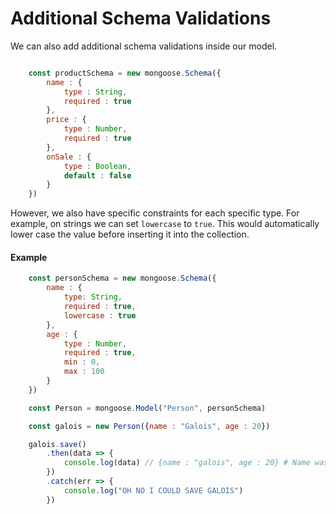 # Additional Schema Validations

We can also add additional schema validations inside our model.
```Javascript

    const productSchema = new mongoose.Schema({
        name : {
            type : String,
            required : true
        },
        price : {
            type : Number,
            required : true
        },
        onSale : {
            type : Boolean,
            default : false
        }
    })
```

However, we also have specific constraints for each specific type.
For example, on strings we can set `lowercase` to  `true`. This would automatically lower case the value before inserting it into the collection.

#### Example
```Javascript
    const personSchema = new mongoose.Schema({
        name : {
            type: String,
            required : true,
            lowercase : true
        },
        age : {
            type : Number,
            required : true,
            min : 0,
            max : 100
        }
    })

    const Person = mongoose.Model("Person", personSchema)

    const galois = new Person({name : "Galois", age : 20})

    galois.save()
        .then(data => {
            console.log(data) // {name : "galois", age : 20} # Name was automatically lower cased
        })
        .catch(err => {
            console.log("OH NO I COULD SAVE GALOIS")
        })
```